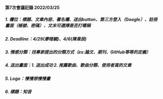 #### 第7次會議記錄 2022/03/25

##### 1. 欄位：標題、文章內容、署名欄、送出button、第三方登入（Google）、註冊畫面（帳號、密碼）、文末可選擇是否打暱稱
##### 2. Deadline：4/29(廖暄毓)、4/6(陳韋辰)
##### 3. 情感分類：找專家提出的分類方式（ex:論文、期刊、GitHub等等的定義）
##### 4. 送出畫面：1. 送出成功 2. 推薦歌曲、歌曲分類、使用者寫的文章
##### 5. Logo：慢慢想慢慢畫
##### 6. 標題：知音
